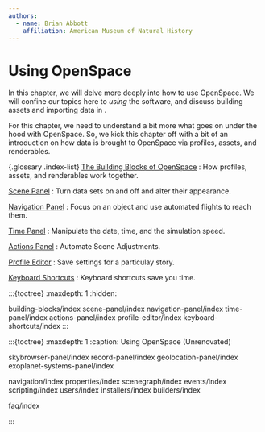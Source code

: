 ```yaml
---
authors:
  - name: Brian Abbott
    affiliation: American Museum of Natural History
---
```



# Using OpenSpace

In this chapter, we will delve more deeply into how to use OpenSpace. We will confine our topics here to _using_ the software, and discuss building assets and importing data in [](/creating-data-assets/index).

For this chapter, we need to understand a bit more what goes on under the hood with OpenSpace. So, we kick this chapter off with a bit of an introduction on how data is brought to OpenSpace via profiles, assets, and renderables.



{.glossary .index-list}
[The Building Blocks of OpenSpace](/using-openspace/building-blocks/index)
: How profiles, assets, and renderables work together.

[Scene Panel](/using-openspace/scene-panel/index)
: Turn data sets on and off and alter their appearance.

[Navigation Panel](/using-openspace/navigation-panel/index)
: Focus on an object and use automated flights to reach them.

[Time Panel](/using-openspace/time-panel/index)
: Manipulate the date, time, and the simulation speed.

[Actions Panel](/using-openspace/actions-panel/index)
: Automate Scene Adjustments.

[Profile Editor](/using-openspace/profile-editor/index)
: Save settings for a particulay story.

[Keyboard Shortcuts](/using-openspace/keyboard-shortcuts/index)
: Keyboard shortcuts save you time.


:::{toctree}
:maxdepth: 1
:hidden:

building-blocks/index
scene-panel/index
navigation-panel/index
time-panel/index
actions-panel/index
profile-editor/index
keyboard-shortcuts/index
:::




:::{toctree}
:maxdepth: 1
:caption: Using OpenSpace (Unrenovated)

skybrowser-panel/index
record-panel/index
geolocation-panel/index
exoplanet-systems-panel/index



navigation/index
properties/index
scenegraph/index
events/index
scripting/index
users/index
installers/index
builders/index



faq/index

:::
